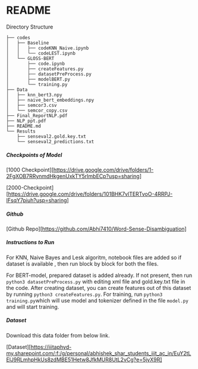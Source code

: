 <h1>README</h1
    <h5>Directory Structure</h5>

```.
├── codes
│   ├── Baseline
│   │   ├── codeKNN_Naive.ipynb
│   │   └── codeLEST.ipynb
│   └── GLOSS-BERT
│       ├── code.ipynb
│       ├── createFeatures.py
│       ├── datasetPreProcess.py
│       ├── modelBERT.py
│       └── training.py
├── Data
│   ├── knn_bert3.npy
│   ├── naive_bert_embeddings.npy
│   ├── semcor3.csv
│   └── semcor_copy.csv
├── Final_ReportNLP.pdf
├── NLP_ppt.pdf
├── README.md
└── Results
    ├── senseval2.gold.key.txt
    └── senseval2_predictions.txt
```
<h5>Checkpoints of Model </h5>

[1000 Checkpoint][https://drive.google.com/drive/folders/1-2FgXOB7RRynmdHkgenUxkTY5rImbECp?usp=sharing]

 [2000-Checkpoint][https://drive.google.com/drive/folders/101BHK7vlTERTvoO-4RRPJ-IFsqY7piuh?usp=sharing]

<h5>Github </h5>

[Github Repo][https://github.com/Abhi7410/Word-Sense-Disambiguation]

<h5>Instructions to Run</h5>

For KNN, Naive Bayes and Lesk algoritm, notebook files are added so if dataset is available , then run block by block for both the files. 

For BERT-model, prepared dataset is added already. If not present, then run `python3 datasetPreProcess.py` with editing xml file and gold.key.txt file in the code. After creating dataset, you can create features out of this dataset by running `python3 createFeatures.py`. For training, run `python3 training.py`which will use model and tokenizer defined in the file `model.py` and will start training.

<h5>Dataset</h5>

Download this data folder from below link.

[Dataset][https://iiitaphyd-my.sharepoint.com/:f:/g/personal/abhishek_shar_students_iiit_ac_in/EuY2tLElJ9RLmhpHkUs8zdMBE51Hetw8JfkMUR8UtL2vCg?e=5jyX9R]
